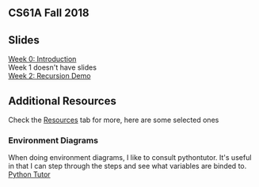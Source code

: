 ## CS61A Fall 2018
## Slides
[Week 0: Introduction](https://docs.google.com/presentation/d/1x0Yx67G153flQYC64lQ0yAAt0RcZFPpvEejq1TU9PAI/edit?usp=sharing)   
Week 1 doesn't have slides  
[Week 2: Recursion Demo](https://docs.google.com/presentation/d/149GyxSvlymWhEhgcsfPsxGh9BFuwx_dmqPfu7PHZHvw/edit?usp=sharing)  

## Additional Resources
Check the [Resources](https://cs61a.org/resources.html) tab for more, here are some selected ones  
### Environment Diagrams
When doing environment diagrams, I like to consult pythontutor. It's useful in that I can step through the steps and see what variables are binded to.
[Python Tutor](http://pythontutor.com/visualize.html#mode=edit)  
